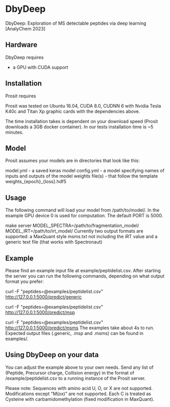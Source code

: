 # DbyDeep
DbyDeep: Exploration of MS detectable peptides via deep learning [AnalyChem 2023]  

## Hardware
DbyDeep requires  
* a GPU with CUDA support

## Installation
Prosit requires



Prosit was tested on Ubuntu 16.04, CUDA 8.0, CUDNN 6 with Nvidia Tesla K40c and Titan Xp graphic cards with the dependencies above.

The time installation takes is dependent on your download speed (Prosit downloads a 3GB docker container). In our tests installation time is ~5 minutes.

## Model
Prosit assumes your models are in directories that look like this:

model.yml - a saved keras model
config.yml - a model specifying names of inputs and outputs of the model
weights file(s) - that follow the template weights_{epoch}_{loss}.hdf5


## Usage
The following command will load your model from /path/to/model/. In the example GPU device 0 is used for computation. The default PORT is 5000.

make server MODEL_SPECTRA=/path/to/fragmentation_model/ MODEL_IRT=/path/to/irt_model/
Currently two output formats are supported: a MaxQuant style msms.txt not including the iRT value and a generic text file (that works with Spectronaut)

## Example
Please find an example input file at example/peptidelist.csv. After starting the server you can run the following commands, depending on what output format you prefer:

curl -F "peptides=@examples/peptidelist.csv" http://127.0.0.1:5000/predict/generic

curl -F "peptides=@examples/peptidelist.csv" http://127.0.0.1:5000/predict/msp

curl -F "peptides=@examples/peptidelist.csv" http://127.0.0.1:5000/predict/msms
The examples take about 4s to run. Expected output files (.generic, .msp and .msms) can be found in examples/.

## Using DbyDeep on your data
You can adjust the example above to your own needs. Send any list of (Peptide, Precursor charge, Collision energy) in the format of /example/peptidelist.csv to a running instance of the Prosit server.

Please note: Sequences with amino acid U, O, or X are not supported. Modifications except "M(ox)" are not supported. Each C is treated as Cysteine with carbamidomethylation (fixed modification in MaxQuant).